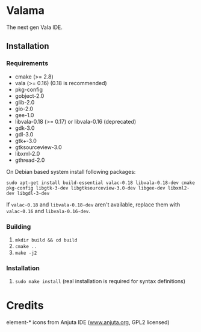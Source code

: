# Valama #

The next gen Vala IDE.

## Installation ##

### Requirements
 * cmake (>= 2.8)
 * vala (>= 0.16) (0.18 is recommended)
 * pkg-config
 * gobject-2.0
 * glib-2.0
 * gio-2.0
 * gee-1.0
 * libvala-0.18 (>= 0.17) or libvala-0.16 (deprecated)
 * gdk-3.0
 * gdl-3.0
 * gtk+-3.0
 * gtksourceview-3.0
 * libxml-2.0
 * gthread-2.0

On Debian based system install following packages:

    sudo apt-get install build-essential valac-0.18 libvala-0.18-dev cmake pkg-config libgtk-3-dev libgtksourceview-3.0-dev libgee-dev libxml2-dev libgdl-3-dev

If `valac-0.18` and `libvala-0.18-dev` aren't available, replace them with `valac-0.16` and `libvala-0.16-dev`.

### Building ###
 1. `mkdir build && cd build`
 1. `cmake ..`
 1. `make -j2`

### Installation ###
 1. `sudo make install` (real installation is required for syntax definitions)

# Credits #

element-\* icons from Anjuta IDE (www.anjuta.org, GPL2 licensed)
